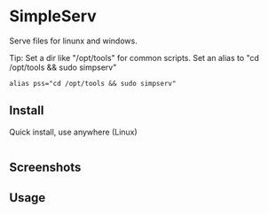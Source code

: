 # SimpleServ
Serve files for linunx and windows. 

Tip: 
Set a dir like "/opt/tools" for common scripts. 
Set an alias to "cd /opt/tools && sudo simpserv"
```
alias pss="cd /opt/tools && sudo simpserv"
```

## Install
Quick install, use anywhere (Linux)
```

```


## Screenshots




## Usage


